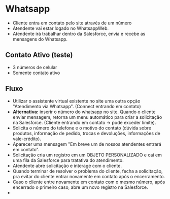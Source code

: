 # Whatsapp
- Cliente entra em contato pelo site através de um número
- Atendente vai estar logado no WhatsappWeb.
- Atendente irá trabalhar dentro da Salesforce, envia e recebe as mensagens do Whatsapp. 

## Contato Ativo (teste)
- 3 números de celular
- Somente contato ativo

## Fluxo
- Utilizar o assistente virtual existente no site uma outra opção "Atendimento via Whatsapp". (Connect entrando em contato)
- **Alternativa:** inserir o número do whatsapp no site. Quando o cliente enviar mensagem, retorna um menu automático para criar a solicitação na Salesforce. (Cliente entrando em contato -> pode exceder limite).
- Solicita o número do telefone e o motivo do contato (dúvida sobre produtos, informação de pedido, trocas e devoluções, informações de vale-crédito).
- Aparecer uma mensagem "Em breve um de nossos atendentes entrará em contato".
- Solicitação cria um registro em um OBJETO PERSONALIZADO e cai em uma fila da Salesforce para tratativa do atendimento.
- Atendente abre solicitação e interage com o cliente.
- Quando terminar de resolver o problema do cliente, fecha a solicitação, pra evitar do cliente entrar novamente em contato após o encerramento.
- Caso o cliente entre novamente em contato com o mesmo número, após encerrado o primeiro caso, abre um novo registro na Salesforce.
- 
<!--stackedit_data:
eyJoaXN0b3J5IjpbLTEwMzIwODU5OTNdfQ==
-->